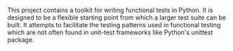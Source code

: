 This project contains a toolkit for writing functional tests in Python. It is designed to be a flexible starting point from which a larger test suite can be built. It attempts to facilitate the testing patterns used in functional testing which are not often found in unit-test frameworks like Python's unittest package.
